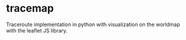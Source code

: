 # tracemap
Traceroute implementation in python with visualization on the worldmap with the leaflet JS library.
